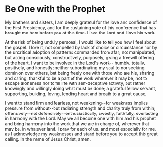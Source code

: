 # Be One with the Prophet

My brothers and sisters, I am deeply grateful for the love and confidence of
the First Presidency, and for the sustaining vote of this conference that has
brought me here before you at this time. I love the Lord and I love his work.

At the risk of being unduly personal, I would like to tell you how I feel
about the gospel. I love it, not compelled by lack of choice or circumstance
nor by the uncritical adoption of patterns commanded from afar; not
manipulated, but acting consciously, constructively, purposely, giving a
freewill offering of the heart. I want to be involved in the Lord's work--
humbly, totally, positively, and honestly; neither subordinating my soul to
nor seeking dominion over others, but being freely one with those who are his,
sharing and caring, thankful to be a part of the work wherever it may be, not
to escape aloneness nor to fill life with self-deceptive activity, but rather
knowingly and willingly doing what must be done; a grateful fellow servant,
supporting, building, loving, lending heart and breath to a great cause.

I want to stand firm and fearless, not weakening--for weakness implies
pressure from without--but radiating strength and charity truly from within;
offensively--not defensively--enthusiastically, sweetly, faithfully,
everlasting in harmony with the Lord. May we all become one with him and his
prophet and bring harmony into the work that we are in charge of, wherever
that may be, in whatever land, I pray for each of us, and most especially for
me, as I acknowledge my weaknesses and stand before you to accept this great
calling. In the name of Jesus Christ, amen.

